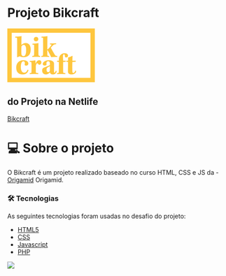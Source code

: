 # Projeto Bikcraft 

![Bikcraft](./img/bikcraft-qualidade.png 'Bikcraft') <br>

##  do Projeto na Netlife
[Bikcraft](https://bikecraft-darcisioalmeida.netlify.app/)

# 💻 Sobre o projeto

O Bikcraft é um projeto realizado baseado no curso HTML, CSS e JS da - [Origamid](https://origamid.com/)
Origamid. 

### 🛠 Tecnologias

As seguintes tecnologias foram usadas no desafio do projeto:

- [HTML5](https://developer.mozilla.org/en-US/docs/Web/HTML)
- [CSS](https://developer.mozilla.org/en-US/docs/Web/CSS)
- [Javascript](https://developer.mozilla.org/en-US/docs/Learn/JavaScript)
- [PHP](https://www.php.net/)

 <img src="https://img.shields.io/static/v1?label=DEV&message=Darcisio Almeida&color=7159c1&style=for-the-badge&logo=ghost"/>
